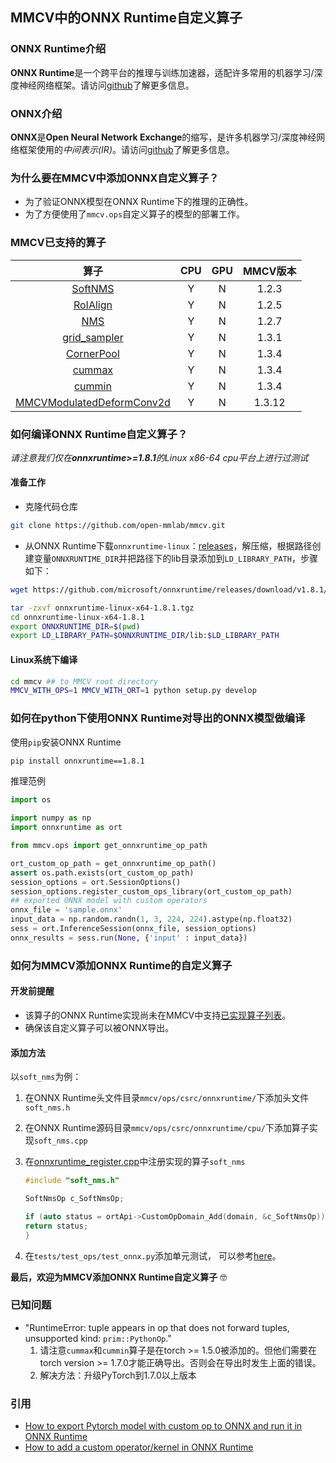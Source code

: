 ## MMCV中的ONNX Runtime自定义算子

### ONNX Runtime介绍

**ONNX Runtime**是一个跨平台的推理与训练加速器，适配许多常用的机器学习/深度神经网络框架。请访问[github](https://github.com/microsoft/onnxruntime)了解更多信息。

### ONNX介绍

**ONNX**是**Open Neural Network Exchange**的缩写，是许多机器学习/深度神经网络框架使用的*中间表示(IR)*。请访问[github](https://github.com/onnx/onnx)了解更多信息。

### 为什么要在MMCV中添加ONNX自定义算子？

- 为了验证ONNX模型在ONNX Runtime下的推理的正确性。
- 为了方便使用了`mmcv.ops`自定义算子的模型的部署工作。

### MMCV已支持的算子

|                                       算子                                       |  CPU  |  GPU  | MMCV版本 |
| :------------------------------------------------------------------------------: | :---: | :---: | :------: |
|                   [SoftNMS](onnxruntime_custom_ops.md#softnms)                   |   Y   |   N   |  1.2.3   |
|                  [RoIAlign](onnxruntime_custom_ops.md#roialign)                  |   Y   |   N   |  1.2.5   |
|                       [NMS](onnxruntime_custom_ops.md#nms)                       |   Y   |   N   |  1.2.7   |
|              [grid_sampler](onnxruntime_custom_ops.md#grid_sampler)              |   Y   |   N   |  1.3.1   |
|                [CornerPool](onnxruntime_custom_ops.md#cornerpool)                |   Y   |   N   |  1.3.4   |
|                    [cummax](onnxruntime_custom_ops.md#cummax)                    |   Y   |   N   |  1.3.4   |
|                    [cummin](onnxruntime_custom_ops.md#cummin)                    |   Y   |   N   |  1.3.4   |
| [MMCVModulatedDeformConv2d](onnxruntime_custom_ops.md#mmcvmodulateddeformconv2d) |   Y   |   N   |  1.3.12  |

### 如何编译ONNX Runtime自定义算子？

*请注意我们仅在**onnxruntime>=1.8.1**的Linux x86-64 cpu平台上进行过测试*

#### 准备工作

- 克隆代码仓库

```bash
git clone https://github.com/open-mmlab/mmcv.git
```

- 从ONNX Runtime下载`onnxruntime-linux`：[releases](https://github.com/microsoft/onnxruntime/releases/tag/v1.8.1)，解压缩，根据路径创建变量`ONNXRUNTIME_DIR`并把路径下的lib目录添加到`LD_LIBRARY_PATH`，步骤如下：

```bash
wget https://github.com/microsoft/onnxruntime/releases/download/v1.8.1/onnxruntime-linux-x64-1.8.1.tgz

tar -zxvf onnxruntime-linux-x64-1.8.1.tgz
cd onnxruntime-linux-x64-1.8.1
export ONNXRUNTIME_DIR=$(pwd)
export LD_LIBRARY_PATH=$ONNXRUNTIME_DIR/lib:$LD_LIBRARY_PATH
```

#### Linux系统下编译

```bash
cd mmcv ## to MMCV root directory
MMCV_WITH_OPS=1 MMCV_WITH_ORT=1 python setup.py develop
```

### 如何在python下使用ONNX Runtime对导出的ONNX模型做编译

使用`pip`安装ONNX Runtime

```bash
pip install onnxruntime==1.8.1
```

推理范例

```python
import os

import numpy as np
import onnxruntime as ort

from mmcv.ops import get_onnxruntime_op_path

ort_custom_op_path = get_onnxruntime_op_path()
assert os.path.exists(ort_custom_op_path)
session_options = ort.SessionOptions()
session_options.register_custom_ops_library(ort_custom_op_path)
## exported ONNX model with custom operators
onnx_file = 'sample.onnx'
input_data = np.random.randn(1, 3, 224, 224).astype(np.float32)
sess = ort.InferenceSession(onnx_file, session_options)
onnx_results = sess.run(None, {'input' : input_data})
```

### 如何为MMCV添加ONNX Runtime的自定义算子

#### 开发前提醒

- 该算子的ONNX Runtime实现尚未在MMCV中支持[已实现算子列表](https://github.com/microsoft/onnxruntime/blob/master/docs/OperatorKernels.md)。
- 确保该自定义算子可以被ONNX导出。

#### 添加方法

以`soft_nms`为例：

1. 在ONNX Runtime头文件目录`mmcv/ops/csrc/onnxruntime/`下添加头文件`soft_nms.h`
2. 在ONNX Runtime源码目录`mmcv/ops/csrc/onnxruntime/cpu/`下添加算子实现`soft_nms.cpp`
3. 在[onnxruntime_register.cpp](../../mmcv/ops/csrc/onnxruntime/cpu/onnxruntime_register.cpp)中注册实现的算子`soft_nms`

    ```c++
    #include "soft_nms.h"

    SoftNmsOp c_SoftNmsOp;

    if (auto status = ortApi->CustomOpDomain_Add(domain, &c_SoftNmsOp)) {
    return status;
    }
    ```

4. 在`tests/test_ops/test_onnx.py`添加单元测试，
   可以参考[here](../../tests/test_ops/test_onnx.py)。

**最后，欢迎为MMCV添加ONNX Runtime自定义算子** :nerd_face:

### 已知问题

- "RuntimeError: tuple appears in op that does not forward tuples, unsupported kind: `prim::PythonOp`."
   1. 请注意`cummax`和`cummin`算子是在torch >= 1.5.0被添加的。但他们需要在torch version >= 1.7.0才能正确导出。否则会在导出时发生上面的错误。
   2. 解决方法：升级PyTorch到1.7.0以上版本

### 引用

- [How to export Pytorch model with custom op to ONNX and run it in ONNX Runtime](https://github.com/onnx/tutorials/blob/master/PyTorchCustomOperator/README.md)
- [How to add a custom operator/kernel in ONNX Runtime](https://github.com/microsoft/onnxruntime/blob/master/docs/AddingCustomOp.md)
